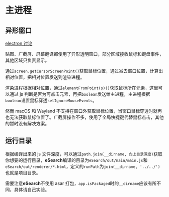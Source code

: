 # 主进程

## 异形窗口

[electron 讨论](https://github.com/electron/electron/issues/1335)

贴图、广截屏、屏幕翻译都使用了异形透明窗口，部分区域接收鼠标和键盘事件，其他区域只负责显示。

通过`screen.getCursorScreenPoint()`获取鼠标位置，通过减去窗口位置，计算出相对位置，把相对位置发送到渲染进程。

渲染进程根据相对位置，通过`elementFromPoint(s)()`获取鼠标所在元素，这里可以通过 js 判断是否为可点击元素，再把`boolean`发送给主进程，主进程根据`boolean`设置鼠标穿透`setIgnoreMouseEvents`。

然而 macOS 和 Wayland 不支持在窗口外获取鼠标位置，当窗口鼠标穿透时就再也无法获取鼠标位置了。广截屏操作不多，使用了全局快捷键代替鼠标点击，其他的暂时没有解决方案。

## 运行目录

根据编译出来的 js 文件深度，可以通过`path.join(__dirname, 向上目录深度)`获取你想要的运行目录，**eSearch**编译的目录为`eSearch/out/main/main.js`和`eSearch/out/renderer/*.html`，定义的`runPath`为`join(__dirname, '../../')`也就是项目目录。

需要注意**eSearch**不使用 asar 打包，`app.isPackaged`时的`__dirname`应该有所不同，具体请自己实验。
